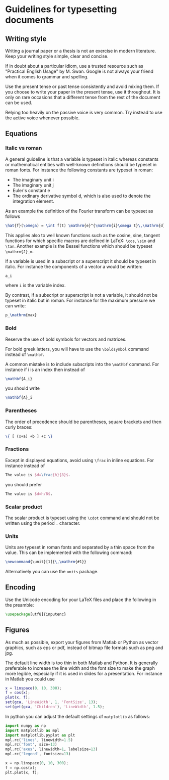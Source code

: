 # Guidelines for typesetting documents


## Writing style

Writing a journal paper or a thesis is not an exercise in modern literature. Keep your writing style simple, clear and concise.

If in doubt about a particular idiom, use a trusted resource such as "Practical English Usage" by M. Swan. Google is not always your friend when it comes to grammar and spelling.

Use the present tense or past tense consistently and avoid mixing them. If you choose to write your paper in the present tense, use it throughout. It is only on rare occasions that a different tense from the rest of the document can be used.

Relying too heavily on the passive voice is very common. Try instead to use the active voice whenever possible.

## Equations

### Italic vs roman

A general guideline is that a variable is typeset in italic whereas constants or mathematical entities with well-known definitions should be typeset in roman fonts. For instance the following constants are typeset in roman:
* The imaginary unit i
* The imaginary unit j
* Euler's constant e
* The ordinary derivative symbol d, which is also used to denote the integration element.

As an example the definition of the Fourier transform can be typeset as follows
```latex
\hat{f}(\omega) = \int f(t) \mathrm{e}^{\mathrm{i}\omega t}\,\mathrm{d}t
```

This applies also to well known functions such as the cosine, sine, tangent functions for which specific macros are defined in LaTeX: `\cos`, `\sin` and `\tan`. Another example is the Bessel functions which should be typeset `\mathrm{J}_m`.

If a variable is used in a subscript or a superscript it should be typeset in italic. For instance the components of a vector a would be written:
```latex
a_i
```
where `i` is the variable index.

By contrast, if a subscript or superscript is not a variable, it should not be typeset in italic but in roman. For instance for the maximum pressure we can write:
```latex
p_\mathrm{max}
```


### Bold

Reserve the use of bold symbols for vectors and matrices.

For bold greek letters, you will have to use the `\boldsymbol` command instead of `\mathbf`.

A common mistake is to include subscripts into the `\mathbf` command. For instance if i is an index then instead of
```latex
\mathbf{A_i}
```
you should write
```latex
\mathbf{A}_i
```

### Parentheses

The order of precedence should be parentheses, square brackets and then curly braces:
```latex
\{ [ (x+a) +b ] +c \}
```


### Fractions

Except in displayed equations, avoid using `\frac` in inline equations. For instance instead of
```latex
The value is $d=\frac{h}{8}$.
```
you should prefer
```latex
The value is $d=h/8$.
```


### Scalar product

The scalar product is typeset using the `\cdot` command and should not be written using the period `.` character.


### Units

Units are typeset in roman fonts and separated by a thin space from the value. This can be implemented with the following command:
```latex
\newcommand{\unit}[1]{\,\mathrm{#1}}
```
Alternatively you can use the `units` package.


## Encoding

Use the Unicode encoding for your LaTeX files and place the following in the preamble:
```latex
\usepackage[utf8]{inputenc}
```


## Figures

As much as possible, export your figures from Matlab or Python as vector graphics, such as eps or pdf, instead of bitmap file formats such as png and jpg.

The default line width is too thin in both Matlab and Python. It is generally preferable to increase the line width and the font size to make the graph more legible, especially if it is used in slides for a presentation. For instance in Matlab you could use
```matlab
x = linspace(0, 10, 300);
f = cos(x);
plot(x, f);
set(gca, 'LineWidth', 1, 'FontSize', 13);
set(get(gca, 'Children'), 'LineWidth', 1.5);
```
In python you can adjust the default settings of `matplotlib` as follows:
```python
import numpy as np
import matplotlib as mpl
import matplotlib.pyplot as plt
mpl.rc('lines', linewidth=1.5)
mpl.rc('font', size=13)
mpl.rc('axes', linewidth=1, labelsize=13)
mpl.rc('legend', fontsize=13)

x = np.linspace(0, 10, 300);
f = np.cos(x);
plt.plot(x, f);
```
